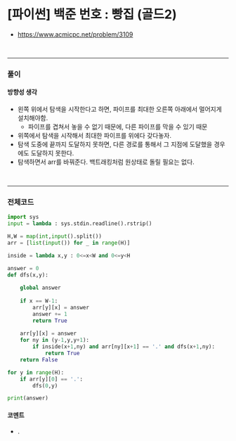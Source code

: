 # **\[파이썬\] 백준 번호 : 빵집 (골드2)**
* https://www.acmicpc.net/problem/3109
<br>


---

### **풀이**

#### **방향성 생각**
* 왼쪽 위에서 탐색을 시작한다고 하면, 파이프를 최대한 오른쪽 아래에서 멀어지게 설치해야함.
  * 파이프를 겹쳐서 놓을 수 없기 때문에, 다른 파이프를 막을 수 있기 때문
* 위쪽에서 탐색을 시작해서 최대한 파이프를 위에다 갖다놓자.
* 탐색 도중에 끝까지 도달하지 못하면, 다른 경로를 통해서 그 지점에 도달했을 경우에도 도달하지 못한다.
* 탐색하면서 arr를 바꿔준다. 백트래킹처럼 원상태로 돌릴 필요는 없다.
  
<br>

---

### **전체코드**
```python
import sys
input = lambda : sys.stdin.readline().rstrip()

H,W = map(int,input().split())
arr = [list(input()) for _ in range(H)]

inside = lambda x,y : 0<=x<W and 0<=y<H

answer = 0
def dfs(x,y):
    
    global answer
    
    if x == W-1:
        arr[y][x] = answer
        answer += 1
        return True
    
    arr[y][x] = answer
    for ny in (y-1,y,y+1):
        if inside(x+1,ny) and arr[ny][x+1] == '.' and dfs(x+1,ny):
            return True
    return False

for y in range(H):
    if arr[y][0] == '.':
        dfs(0,y)

print(answer)
```

#### **코멘트**

* .